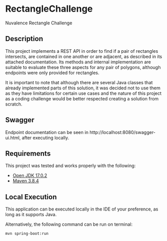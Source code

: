 # RectangleChallenge
Nuvalence Rectangle Challenge

## Description

This project implements a REST API in order to find if a pair of rectangles intersects, 
are contained in one another or are adjacent, as described in its attached documentation. 
Its methods and internal implementation are suitable to evaluate these three aspects for any pair of polygons, 
although endpoints were only provided for rectangles. 

It is important to note that although there are several Java classes that already implemented parts of this solution,
it was decided not to use them as they have limitations for certain use cases and the nature of this project as a
coding challenge would be better respected creating a solution from scratch.

## Swagger
Endpoint documentation can be seen in http://localhost:8080/swagger-ui.html, after executing locally.

## Requirements

This project was tested and works properly with the following:

- [Open JDK 17.0.2](https://mail.openjdk.org/pipermail/jdk-updates-dev/2022-January/011709.html)
- [Maven 3.8.4](https://maven.apache.org)


## Local Execution

This application can be executed locally in the IDE of your preference, as long as it supports Java. 

Alternatively, the following command can be run on terminal:

```shell
mvn spring-boot:run
```
